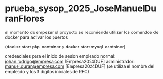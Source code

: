 # prueba_sysop_2025_JoseManuelDuranFlores

al momento de empezar el proyecto se recomienda utilizar los comandos de docker para activar los puertos

(docker start php-container y docker start mysql-container)

credenciales para el inicio de sesion 
empleado normal: johan.rodrigo@empresa.com [Empresa2024DUF]
administrador: manuel.duran@empresa.com [Empresa2024DUF]
(se utiliza el nombre del empleado y los 3 digitos iniciales de RFC)

